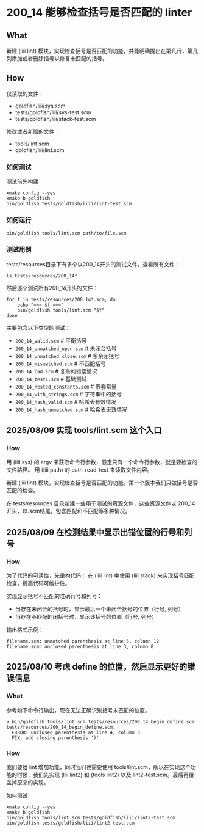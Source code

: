 # 200_14 能够检查括号是否匹配的 linter
## What
新建 (liii lint) 模块，实现检查括号是否匹配的功能，并能明确提出在第几行，第几列添加或者删除括号以修复未匹配的括号。

## How
仅读取的文件：
+ goldfish/liii/sys.scm
+ tests/goldfish/liii/sys-test.scm
+ tests/goldfish/liii/stack-test.scm

修改或者新赠的文件：
+ tools/lint.scm
+ goldfish/liii/lint.scm

### 如何测试
测试前先构建
```
xmake config --yes
xmake b goldfish
bin/goldfish tests/goldfish/liii/lint-test.scm
```
### 如何运行
```
bin/goldfish tools/lint.scm path/to/file.scm
```

### 测试用例
tests/resources目录下有多个以200_14开头的测试文件。查看所有文件：
```
ls tests/resources/200_14*
```

然后逐个测试所有200_14开头的文件：
```
for f in tests/resources/200_14*.scm; do
    echo "=== $f ==="
    bin/goldfish tools/lint.scm "$f"
done
```

主要包含以下类型的测试：
- `200_14_valid.scm`          # 平衡括号
- `200_14_unmatched_open.scm`    # 未闭合括号
- `200_14_unmatched_close.scm`   # 多余闭括号
- `200_14_mismatched.scm`        # 不匹配括号
- `200_14_bad.scm`              # 复杂的错误情况
- `200_14_test1.scm`            # 基础测试
- `200_14_nested_constants.scm`  # 嵌套常量
- `200_14_with_strings.scm`     # 字符串中的括号
- `200_14_hash_valid.scm`       # 哈希表有效情况
- `200_14_hash_unmatched.scm`   # 哈希表无效情况

## 2025/08/09 实现 tools/lint.scm 这个入口
### How
用 (liii sys) 的 argv 来获取命令行参数，假定只有一个命令行参数，就是要检查的文件路径。
用 (liii path) 的 path-read-text 来读取文件内容。

新建 (liii lint) 模块，实现检查括号是否匹配的功能。第一个版本我们只做括号是否匹配的检查。

在 tests/resources 目录新建一些用于测试的资源文件，这些资源文件以 200_14开头，以.scm结尾，包含匹配和不匹配等多种情况。

## 2025/08/09 在检测结果中显示出错位置的行号和列号
### How
为了代码的可读性，先重构代码：
在 (liii lint) 中使用 (liii stack) 来实现括号匹配检查，提高代码可维护性。

实现显示括号不匹配的准确行号和列号：
- 当存在未闭合的括号时，显示最后一个未闭合括号的位置（行号, 列号）
- 当存在不匹配的闭括号时，显示该括号的位置（行号, 列号）

输出格式示例：
```
filename.scm: unmatched parenthesis at line 5, column 12
filename.scm: unclosed parenthesis at line 3, column 8
```

## 2025/08/10 考虑 define 的位置，然后显示更好的错误信息
### What
参考如下命令行输出，现在无法正确识别括号未匹配的位置。
```
> bin/goldfish tools/lint.scm tests/resources/200_14_begin_define.scm 
tests/resources/200_14_begin_define.scm: 
  ERROR: unclosed parenthesis at line 4, column 3
  FIX: add closing parenthesis ')'
```

### How
我们要给 lint 增加功能，同时我们也需要使用 tools/lint.scm，所以在实现这个功能的时候，我们先实现 (liii lint2) 和 (tools lint2) 以及 lint2-test.scm。最后再覆盖掉原来的实现。

如何测试
```
xmake config --yes
xmake b goldfish
bin/goldfish tools/lint.scm tests/goldfish/liii/lint2-test.scm
bin/goldfish tests/goldfish/liii/lint2-test.scm
```
